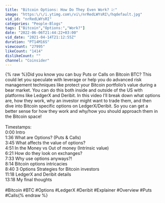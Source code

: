 ```yaml
---
title: "Bitcoin Options: How Do They Even Work? 💹"
image: "https:\/\/i.ytimg.com\/vi\/nrRedLWYsRI\/hqdefault.jpg"
vid_id: "nrRedLWYsRI"
categories: "People-Blogs"
tags: ["Bitcoin","Options:","Work?"]
date: "2022-06-06T21:44:22+03:00"
vid_date: "2021-04-14T21:12:55Z"
duration: "PT14M16S"
viewcount: "27995"
likeCount: "1414"
dislikeCount: ""
channel: "Coinsider"
---
```

{% raw %}Did you know you can buy Puts or Calls on Bitcoin BTC? This could let you speculate with leverage or help you do advanced risk management techniques like protect your Bitcoin portfolio’s value during a bear market. You can do this both inside and outside of the US with platforms like LedgerX and Deribit. In this video I’ll break down what options are, how they work, why an investor might want to trade them, and then dive into Bitcoin specific options on LedgerX/Deribit. So you can get a better sense for how they work and why/how you should approach them in the Bitcoin space!<br /><br />Timestamps:<br />0:00 Intro<br />1:36 What are Options? (Puts &amp; Calls)<br />3:45 What affects the value of options?<br />4:51 In the Money vs Out of money (Intrinsic value)<br />6:21 How do they look on exchanges?<br />7:33 Why use options anyways?!<br />8:14 Bitcoin options intricacies<br />8:40 3 Options Strategies for Bitcoin investors <br />11:18 LedgerX and Deribit details<br />13:18 My final thoughts<br /><br />#Bitcoin #BTC #Options #LedgerX #Deribit #Explainer #Overview #Puts #Calls{% endraw %}
